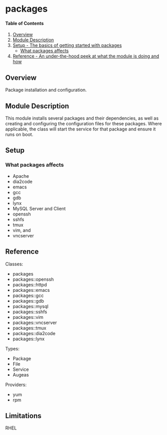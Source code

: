 # packages

#### Table of Contents

1. [Overview](#overview)
2. [Module Description](#module-description)
3. [Setup - The basics of getting started with packages](#setup)
    * [What packages affects](#what-packages-affects)
5. [Reference - An under-the-hood peek at what the module is doing and how](#reference)
## Overview

Package installation and configuration.

## Module Description

This module installs several packages and their dependencies, as well as creating and
configuring the configuration files for these packages. Where applicable, the class will
start the service for that package and ensure it runs on boot.

## Setup

### What packages affects

* Apache
* dia2code
* emacs
* gcc
* gdb
* lynx
* MySQL Server and Client
* openssh
* sshfs
* tmux
* vim, and
* vncserver

## Reference

Classes:
* packages
* packages::openssh
* packages::httpd
* packages::emacs
* packages::gcc
* packages::gdb
* packages::mysql
* packages::sshfs
* packages::vim
* packages::vncserver
* packages::tmux
* packages::dia2code
* packages::lynx

Types:
* Package
* File
* Service
* Augeas

Providers:
* yum
* rpm

## Limitations

RHEL
